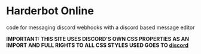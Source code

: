 # Harderbot Online


code for messaging discord webhooks with a discord based message editor


**IMPORTANT: THIS SITE USES DISCORD'S OWN CSS PROPERTIES AS AN IMPORT AND FULL RIGHTS TO ALL CSS STYLES USED GOES TO [discord](https://www.discord.com/)**
